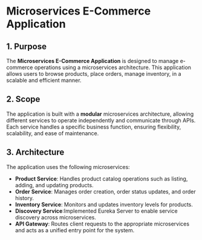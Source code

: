 # Microservices E-Commerce Application

## 1. Purpose

The **Microservices E-Commerce Application** is designed to manage e-commerce operations using a microservices architecture. This application allows users to browse products, place orders, manage inventory, in a scalable and efficient manner.

## 2. Scope

The application is built with a **modular** microservices architecture, allowing different services to operate independently and communicate through APIs. Each service handles a specific business function, ensuring flexibility, scalability, and ease of maintenance.

## 3. Architecture

The application uses the following microservices:
- **Product Service**: Handles product catalog operations such as listing, adding, and updating products.
- **Order Service**: Manages order creation, order status updates, and order history.
- **Inventory Service**: Monitors and updates inventory levels for products.
- **Discovery Service**:Implemented Eureka Server to enable service discovery across microservices.
- **API Gateway**: Routes client requests to the appropriate microservices and acts as a unified entry point for the system.

